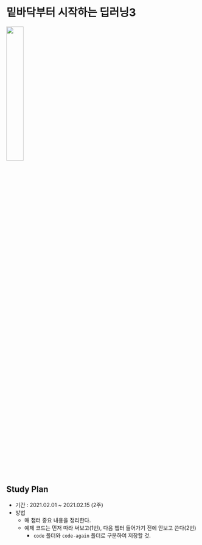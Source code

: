 # 밑바닥부터 시작하는 딥러닝3

<img src="https://www.hanbit.co.kr/data/books/B6627606922_l.jpg" width="30%" height="30%">


## Study Plan

- 기간 : 2021.02.01 ~ 2021.02.15 (2주)
- 방법
  - 매 챕터 중요 내용을 정리한다.
  - 예제 코드는 먼저 따라 써보고(1번), 다음 챕터 들어가기 전에 안보고 쓴다(2번)
    - `code` 폴더와 `code-again` 폴더로 구분하여 저장할 것.
